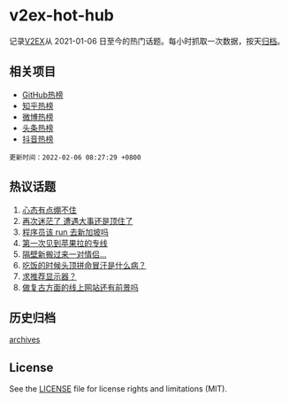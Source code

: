 # v2ex-hot-hub

 记录[V2EX](https://www.v2ex.com/)从 2021-01-06 日至今的热门话题。每小时抓取一次数据，按天[归档](archives)。
 
 ## 相关项目

- [GitHub热榜](https://github.com/snaildev/github-hot-hub)
- [知乎热榜](https://github.com/snaildev/zhihu-hot-hub)
- [微博热榜](https://github.com/snaildev/weibo-hot-hub)
- [头条热榜](https://github.com/snaildev/toutiao-hot-hub)
- [抖音热榜](https://github.com/snaildev/douyin-hot-hub)


 `更新时间：2022-02-06 08:27:29 +0800`

## 热议话题

1. [心态有点绷不住](https://www.v2ex.com/t/831937)
1. [再次迷茫了 遭遇大事还是顶住了](https://www.v2ex.com/t/831970)
1. [程序员该 run 去新加坡吗](https://www.v2ex.com/t/831971)
1. [第一次见到苹果拉的专线](https://www.v2ex.com/t/831950)
1. [隔壁新搬过来一对情侣...](https://www.v2ex.com/t/831996)
1. [吃饭的时候头顶拼命冒汗是什么病？](https://www.v2ex.com/t/831954)
1. [求推荐显示器？](https://www.v2ex.com/t/831942)
1. [做复古方面的线上网站还有前景吗](https://www.v2ex.com/t/831953)

## 历史归档

[archives](archives)

## License

See the [LICENSE](LICENSE) file for license rights and limitations (MIT).
